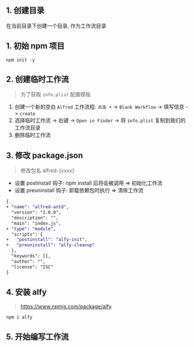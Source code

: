 ## 1. 创建目录

在当前目录下创建一个目录, 作为工作流目录

## 1. 初始 npm 项目

```shell
npm init -y
```

## 2. 创建临时工作流

> 为了获取 `info.plist` 配置模板

1. 创建一个新的空白 `Alfred` 工作流程: `点击 +` -> `Blank Workflow` -> 填写信息 -> `create`
2. 选择临时工作流 -> 右键 -> `Open in Finder` -> 将 `info.plist` 复制到我们的工作流目录
3. 删除临时工作流

## 3. 修改 package.json

> 修改包名 alfred-{xxxx}

- 设置 postinstall 钩子: npm install 后将会被调用 => 初始化工作流
- 设置 preuninstall 钩子: 卸载依赖包时执行 => 清除工作流

```diff
{
+ "name": "alfred-antd",
  "version": "1.0.0",
  "description": "",
  "main": "index.js",
+ "type": "module",
  "scripts": {
+   "postinstall": "alfy-init",
+   "preuninstall": "alfy-cleanup"
  },
  "keywords": [],
  "author": "",
  "license": "ISC"
}
```

## 4. 安装 alfy 

> https://www.npmjs.com/package/alfy

```shell
npm i alfy
```

## 5. 开始编写工作流
